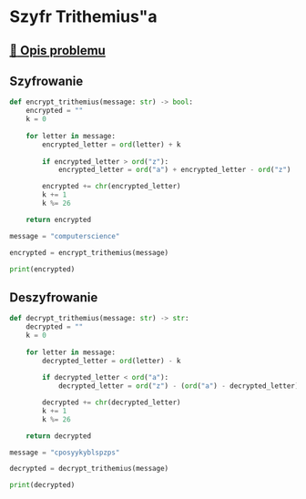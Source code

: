 # Szyfr Trithemius"a

## [:link: Opis problemu](../../../../algorithms/cryptography/symmetric/trithemius.md)

## Szyfrowanie

```python linenums="1"
def encrypt_trithemius(message: str) -> bool:
    encrypted = ""
    k = 0
    
    for letter in message:
        encrypted_letter = ord(letter) + k
        
        if encrypted_letter > ord("z"):
            encrypted_letter = ord("a") + encrypted_letter - ord("z")

        encrypted += chr(encrypted_letter)
        k += 1
        k %= 26

    return encrypted

message = "computerscience"

encrypted = encrypt_trithemius(message)

print(encrypted)
```

## Deszyfrowanie

```python linenums="1"
def decrypt_trithemius(message: str) -> str:
    decrypted = ""
    k = 0
    
    for letter in message:   
        decrypted_letter = ord(letter) - k
        
        if decrypted_letter < ord("a"):
            decrypted_letter = ord("z") - (ord("a") - decrypted_letter)

        decrypted += chr(decrypted_letter)
        k += 1
        k %= 26

    return decrypted

message = "cposyykyblspzps"

decrypted = decrypt_trithemius(message)

print(decrypted)
```
